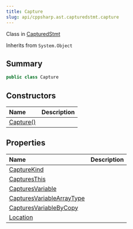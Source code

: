 ```yaml
---
title: Capture
slug: api/cppsharp.ast.capturedstmt.capture
---
```

Class in [CapturedStmt](/api/cppsharp/ast/capturedstmt)

Inherits from `System.Object`

## Summary



```csharp
public class Capture
```

## Constructors

|Name|Description|
|:---|:---|
|[Capture\(\)](/api/cppsharp/ast/capturedstmt/capture//ctor)||

## Properties

|Name|Description|
|:---|:---|
|[CaptureKind](/api/cppsharp/ast/capturedstmt/capture/capturekind)||
|[CapturesThis](/api/cppsharp/ast/capturedstmt/capture/capturesthis)||
|[CapturesVariable](/api/cppsharp/ast/capturedstmt/capture/capturesvariable)||
|[CapturesVariableArrayType](/api/cppsharp/ast/capturedstmt/capture/capturesvariablearraytype)||
|[CapturesVariableByCopy](/api/cppsharp/ast/capturedstmt/capture/capturesvariablebycopy)||
|[Location](/api/cppsharp/ast/capturedstmt/capture/location)||

